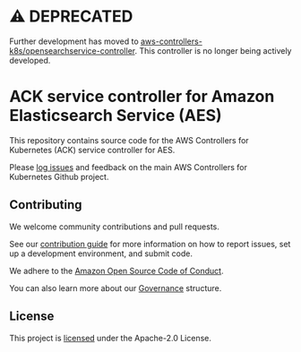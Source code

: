 # ⚠️  DEPRECATED

Further development has moved to [aws-controllers-k8s/opensearchservice-controller](https://github.com/aws-controllers-k8s/opensearchservice-controller). This controller is no longer being actively developed.

# ACK service controller for Amazon Elasticsearch Service (AES)

This repository contains source code for the AWS Controllers for Kubernetes
(ACK) service controller for AES.

Please [log issues][ack-issues] and feedback on the main AWS Controllers for
Kubernetes Github project.

[ack-issues]: https://github.com/aws-controllers-k8s/community/issues

## Contributing

We welcome community contributions and pull requests.

See our [contribution guide](/CONTRIBUTING.md) for more information on how to
report issues, set up a development environment, and submit code.

We adhere to the [Amazon Open Source Code of Conduct][coc].

You can also learn more about our [Governance](/GOVERNANCE.md) structure.

[coc]: https://aws.github.io/code-of-conduct

## License

This project is [licensed](/LICENSE) under the Apache-2.0 License.
